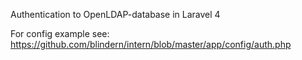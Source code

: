 Authentication to OpenLDAP-database in Laravel 4

For config example see:
https://github.com/blindern/intern/blob/master/app/config/auth.php